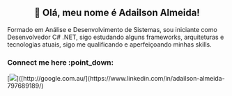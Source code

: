  <h2 align="Center">👋 Olá, meu nome é Adailson Almeida!</h2> 


Formado em Análise e Desenvolvimento de Sistemas, sou iniciante como Desenvolvedor C# .NET, 
sigo estudando alguns frameworks, arquiteturas e tecnologias atuais, sigo me qualificando e aperfeiçoando minhas skills.

<h3>Connect me here :point_down:</h3>
[<img src="https://www.google.com/search?q=logo%20linkedin&tbm=isch&hl=pt-BR&tbs=ic:trans%2Cisz:i&sa=X&ved=0CAQQpwVqFwoTCNChvrX_tfsCFQAAAAAdAAAAABAC&biw=1903&bih=880#imgrc=by22TLAiTUglCM">]([http://google.com.au/](https://www.linkedin.com/in/adailson-almeida-797689189/)
